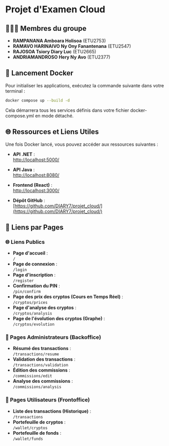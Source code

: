 # Projet d'Examen Cloud

## 🧑‍🤝‍🧑 Membres du groupe

- **RAMPANANA Amboara Holisoa** (ETU2753)
- **RAMAVO HARINAIVO Ny Ony Fanantenana** (ETU2547)
- **RAJOSOA Tsiory Diary Luc** (ETU2665)
- **ANDRIAMANDROSO Hery Ny Avo** (ETU2377)

## 🚀 Lancement Docker

Pour initialiser les applications, exécutez la commande suivante dans votre terminal :

```bash
docker compose up --build -d
```

Cela démarrera tous les services définis dans votre fichier docker-compose.yml en mode détaché.

## 🌐 Ressources et Liens Utiles

Une fois Docker lancé, vous pouvez accéder aux ressources suivantes :

- **API .NET** :  
  [http://localhost:5000/](http://localhost:5000/)

- **API Java** :  
  [http://localhost:8080/](http://localhost:8080/)

- **Frontend (React)** :  
  [http://localhost:3000/](http://localhost:3000/)

- **Dépôt GitHub** :  
  [https://github.com/DIARY7/projet_cloud/](https://github.com/DIARY7/projet_cloud/)

## 📑 Liens par Pages

### 🌐 Liens Publics 

- **Page d'accueil** :  
  `/`
- **Page de connexion** :  
  `/login`
- **Page d'inscription** :  
  `/register`
- **Confirmation du PIN** :  
  `/pin/confirm`
- **Page des prix des cryptos (Cours en Temps Réel)** :  
  `/cryptos/prices`
- **Page d'analyse des cryptos** :  
  `/cryptos/analysis`
- **Page de l'évolution des cryptos (Graphe)** :  
  `/cryptos/evolution`

### 🔑 Pages Administrateurs (Backoffice)  

- **Résumé des transactions** :  
  `/transactions/resume`
- **Validation des transactions** :  
  `/transactions/validation`
- **Édition des commissions** :  
  `/commissions/edit`
- **Analyse des commissions** :  
  `/commissions/analysis`

### 👤 Pages Utilisateurs (Frontoffice) 

- **Liste des transactions (Historique)** :  
  `/transactions`
- **Portefeuille de cryptos** :  
  `/wallet/cryptos`
- **Portefeuille de fonds** :  
  `/wallet/funds`
